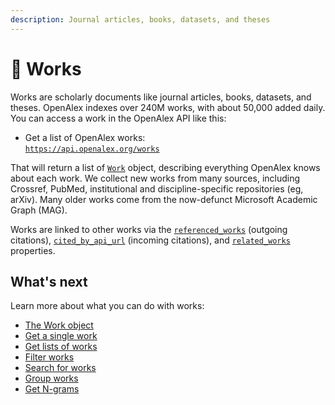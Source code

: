 ```yaml
---
description: Journal articles, books, datasets, and theses
---
```


# 📄 Works

Works are scholarly documents like journal articles, books, datasets, and theses. OpenAlex indexes over 240M works, with about 50,000 added daily. You can access a work in the OpenAlex API like this:

* Get a list of OpenAlex works:\
  [`https://api.openalex.org/works`](https://api.openalex.org/works)

That will return a list of [`Work`](work-object/) object, describing everything OpenAlex knows about each work.  We collect new works from many sources, including Crossref, PubMed, institutional and discipline-specific repositories (eg, arXiv). Many older works come from the now-defunct Microsoft Academic Graph (MAG).

Works are linked to other works via the [`referenced_works`](work-object/#referenced\_works) (outgoing citations), [`cited_by_api_url`](work-object/#cited\_by\_api\_url) (incoming citations), and [`related_works`](work-object/#related\_works) properties.

## What's next

Learn more about what you can do with works:

* [The Work object](work-object/)
* [Get a single work](get-a-single-work.md)
* [Get lists of works](get-lists-of-works.md)
* [Filter works](filter-works.md)
* [Search for works](search-works.md)
* [Group works](group-works.md)
* [Get N-grams](get-n-grams.md)
